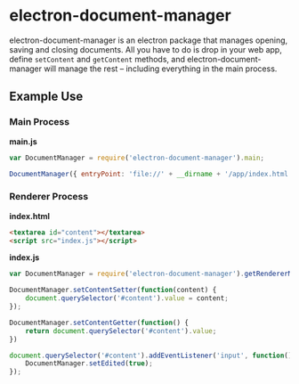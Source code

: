 # electron-document-manager
electron-document-manager is an electron package that manages opening, saving and closing documents. All you have to do is drop in your web app, define `setContent` and `getContent` methods, and electron-document-manager will manage the rest – including everything in the main process.

## Example Use
### Main Process
**main.js**
```js
var DocumentManager = require('electron-document-manager').main;

DocumentManager({ entryPoint: 'file://' + __dirname + '/app/index.html' });
```

### Renderer Process
**index.html**
```html
<textarea id="content"></textarea>
<script src="index.js"></script>
```

**index.js**
```js
var DocumentManager = require('electron-document-manager').getRendererModule();

DocumentManager.setContentSetter(function(content) {
	document.querySelector('#content').value = content;
});

DocumentManager.setContentGetter(function() {
	return document.querySelector('#content').value;
})

document.querySelector('#content').addEventListener('input', function() {
	DocumentManager.setEdited(true);
});
```
